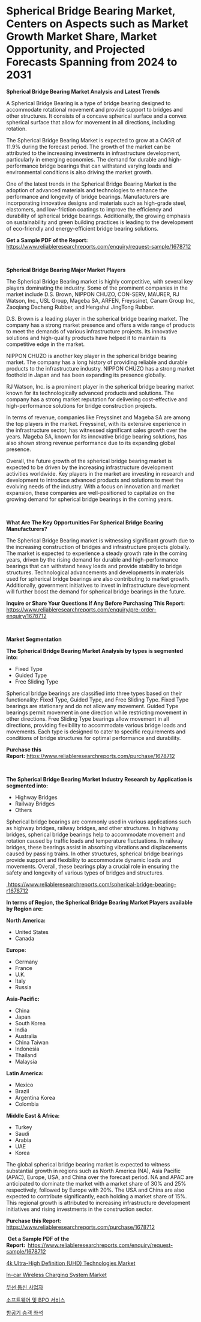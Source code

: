 <p><h1>Spherical Bridge Bearing Market, Centers on Aspects such as Market Growth Market Share, Market Opportunity, and Projected Forecasts Spanning from 2024 to 2031</h1></p><p><strong>Spherical Bridge Bearing Market Analysis and Latest Trends</strong></p>
<p><p>A Spherical Bridge Bearing is a type of bridge bearing designed to accommodate rotational movement and provide support to bridges and other structures. It consists of a concave spherical surface and a convex spherical surface that allow for movement in all directions, including rotation.</p><p>The Spherical Bridge Bearing Market is expected to grow at a CAGR of 11.9% during the forecast period. The growth of the market can be attributed to the increasing investments in infrastructure development, particularly in emerging economies. The demand for durable and high-performance bridge bearings that can withstand varying loads and environmental conditions is also driving the market growth.</p><p>One of the latest trends in the Spherical Bridge Bearing Market is the adoption of advanced materials and technologies to enhance the performance and longevity of bridge bearings. Manufacturers are incorporating innovative designs and materials such as high-grade steel, elastomers, and low-friction coatings to improve the efficiency and durability of spherical bridge bearings. Additionally, the growing emphasis on sustainability and green building practices is leading to the development of eco-friendly and energy-efficient bridge bearing solutions.</p></p>
<p><strong>Get a Sample PDF of the Report:&nbsp;</strong> <a href="https://www.reliableresearchreports.com/enquiry/request-sample/1678712">https://www.reliableresearchreports.com/enquiry/request-sample/1678712</a></p>
<p>&nbsp;</p>
<p><strong>Spherical Bridge Bearing Major Market Players</strong></p>
<p><p>The Spherical Bridge Bearing market is highly competitive, with several key players dominating the industry. Some of the prominent companies in the market include D.S. Brown, NIPPON CHUZO, CON-SERV, MAURER, RJ Watson, Inc., USL Group, Mageba SA, ARFEN, Freyssinet, Canam Group Inc, Zaoqiang Dacheng Rubber, and Hengshui JingTong Rubber.</p><p>D.S. Brown is a leading player in the spherical bridge bearing market. The company has a strong market presence and offers a wide range of products to meet the demands of various infrastructure projects. Its innovative solutions and high-quality products have helped it to maintain its competitive edge in the market.</p><p>NIPPON CHUZO is another key player in the spherical bridge bearing market. The company has a long history of providing reliable and durable products to the infrastructure industry. NIPPON CHUZO has a strong market foothold in Japan and has been expanding its presence globally.</p><p>RJ Watson, Inc. is a prominent player in the spherical bridge bearing market known for its technologically advanced products and solutions. The company has a strong market reputation for delivering cost-effective and high-performance solutions for bridge construction projects.</p><p>In terms of revenue, companies like Freyssinet and Mageba SA are among the top players in the market. Freyssinet, with its extensive experience in the infrastructure sector, has witnessed significant sales growth over the years. Mageba SA, known for its innovative bridge bearing solutions, has also shown strong revenue performance due to its expanding global presence.</p><p>Overall, the future growth of the spherical bridge bearing market is expected to be driven by the increasing infrastructure development activities worldwide. Key players in the market are investing in research and development to introduce advanced products and solutions to meet the evolving needs of the industry. With a focus on innovation and market expansion, these companies are well-positioned to capitalize on the growing demand for spherical bridge bearings in the coming years.</p></p>
<p>&nbsp;</p>
<p><strong>What Are The Key Opportunities For Spherical Bridge Bearing Manufacturers?</strong></p>
<p><p>The Spherical Bridge Bearing market is witnessing significant growth due to the increasing construction of bridges and infrastructure projects globally. The market is expected to experience a steady growth rate in the coming years, driven by the rising demand for durable and high-performance bearings that can withstand heavy loads and provide stability to bridge structures. Technological advancements and developments in materials used for spherical bridge bearings are also contributing to market growth. Additionally, government initiatives to invest in infrastructure development will further boost the demand for spherical bridge bearings in the future.</p></p>
<p><strong>Inquire or Share Your Questions If Any Before Purchasing This Report:</strong> <a href="https://www.reliableresearchreports.com/enquiry/pre-order-enquiry/1678712">https://www.reliableresearchreports.com/enquiry/pre-order-enquiry/1678712</a></p>
<p>&nbsp;</p>
<p><strong>Market Segmentation</strong></p>
<p><strong>The Spherical Bridge Bearing Market Analysis by types is segmented into:</strong></p>
<p><ul><li>Fixed Type</li><li>Guided Type</li><li>Free Sliding Type</li></ul></p>
<p><p>Spherical bridge bearings are classified into three types based on their functionality: Fixed Type, Guided Type, and Free Sliding Type. Fixed Type bearings are stationary and do not allow any movement. Guided Type bearings permit movement in one direction while restricting movement in other directions. Free Sliding Type bearings allow movement in all directions, providing flexibility to accommodate various bridge loads and movements. Each type is designed to cater to specific requirements and conditions of bridge structures for optimal performance and durability.</p></p>
<p><strong>Purchase this Report:&nbsp;</strong><a href="https://www.reliableresearchreports.com/purchase/1678712">https://www.reliableresearchreports.com/purchase/1678712</a></p>
<p>&nbsp;</p>
<p><strong>The Spherical Bridge Bearing Market Industry Research by Application is segmented into:</strong></p>
<p><ul><li>Highway Bridges</li><li>Railway Bridges</li><li>Others</li></ul></p>
<p><p>Spherical bridge bearings are commonly used in various applications such as highway bridges, railway bridges, and other structures. In highway bridges, spherical bridge bearings help to accommodate movement and rotation caused by traffic loads and temperature fluctuations. In railway bridges, these bearings assist in absorbing vibrations and displacements caused by passing trains. In other structures, spherical bridge bearings provide support and flexibility to accommodate dynamic loads and movements. Overall, these bearings play a crucial role in ensuring the safety and longevity of various types of bridges and structures.</p></p>
<p><a href="https://www.reliableresearchreports.com/spherical-bridge-bearing-r1678712">&nbsp;https://www.reliableresearchreports.com/spherical-bridge-bearing-r1678712</a></p>
<p><strong>In terms of Region, the Spherical Bridge Bearing Market Players available by Region are:</strong></p>
<p>
    <p> <strong> North America: </strong>
        <ul>
            <li>United States</li>
            <li>Canada</li>
        </ul>
        </p> 
    <p> <strong> Europe: </strong>
        <ul>
            <li>Germany</li>
            <li>France</li>
            <li>U.K.</li>
            <li>Italy</li>
            <li>Russia</li>
        </ul>
        </p> 
    <p> <strong> Asia-Pacific: </strong>
        <ul>
            <li>China</li>
            <li>Japan</li>
            <li>South Korea</li>
            <li>India</li>
            <li>Australia</li>
            <li>China Taiwan</li>
            <li>Indonesia</li>
            <li>Thailand</li>
            <li>Malaysia</li>
        </ul>
        </p> 
    <p> <strong> Latin America: </strong>
        <ul>
            <li>Mexico</li>
            <li>Brazil</li>
            <li>Argentina Korea</li>
            <li>Colombia</li>
        </ul>
        </p> 
    <p> <strong> Middle East & Africa: </strong>
        <ul>
            <li>Turkey</li>
            <li>Saudi</li>
            <li>Arabia</li>
            <li>UAE</li>
            <li>Korea</li>
        </ul>
    </p>
    </p>
<p><p>The global spherical bridge bearing market is expected to witness substantial growth in regions such as North America (NA), Asia Pacific (APAC), Europe, USA, and China over the forecast period. NA and APAC are anticipated to dominate the market with a market share of 30% and 25% respectively, followed by Europe with 20%. The USA and China are also expected to contribute significantly, each holding a market share of 15%. This regional growth is attributed to increasing infrastructure development initiatives and rising investments in the construction sector.</p></p>
<p><strong>Purchase this Report: </strong><a href="https://www.reliableresearchreports.com/purchase/1678712">https://www.reliableresearchreports.com/purchase/1678712</a></p>
<p>&nbsp;<strong>Get a Sample PDF of the Report:&nbsp;&nbsp;</strong><a href="https://www.reliableresearchreports.com/enquiry/request-sample/1678712">https://www.reliableresearchreports.com/enquiry/request-sample/1678712</a></p>
<p><strong></strong></p>
<p><p><a href="https://issuu.com/reportprime-2/docs/4k-ultra-high-definition-uhd-technologies-market-s">4k Ultra-High Definition (UHD) Technologies Market</a></p><p><a href="https://issuu.com/reportprime-2/docs/in-car-wireless-charging-system-market-size-2030.p">In-car Wireless Charging System Market</a></p><p><a href="https://github.com/risastia4/Market-Research-Report-List-1/blob/main/390465293452.md">무선 통신 사업자</a></p><p><a href="https://github.com/ThomasElmes2022/Market-Research-Report-List-1/blob/main/463682793453.md">소프트웨어 및 BPO 서비스</a></p><p><a href="https://medium.com/@sophieinleeds/%EB%B9%84%ED%96%89%EA%B8%B0-%EC%8A%B9%EA%B0%9D-%EC%A2%8C%EC%84%9D-%EC%8B%9C%EC%9E%A5-%EB%8F%99%ED%96%A5-%EB%B0%8F-%EC%8B%9C%EC%9E%A5-%EB%B6%84%EC%84%9D%EC%9D%80-2024-2031%EB%85%84%EC%9D%84-%EB%8C%80%EC%83%81%EC%9C%BC%EB%A1%9C-%EC%98%88%EC%B8%A1%EB%90%A9%EB%8B%88%EB%8B%A4-a57d93d0498e">항공기 승객 좌석</a></p></p>